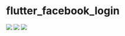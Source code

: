 # flutter_facebook_login

<img src="https://firebasestorage.googleapis.com/v0/b/flutter-user-login-image.appspot.com/o/Screenshot_20190220-151949.png?alt=media&token=d03e93ab-8d45-4ea1-bb03-c745b93c8d9b">

<img src="https://firebasestorage.googleapis.com/v0/b/flutter-user-login-image.appspot.com/o/Screenshot_20190220-152002.png?alt=media&token=0cc0c0ad-6830-4c3b-8c21-26fe1347e16c">

<img src="https://firebasestorage.googleapis.com/v0/b/flutter-user-login-image.appspot.com/o/Screenshot_20190220-152042.png?alt=media&token=c48faf0c-9cca-4133-b9f5-6e83ddff2517">
